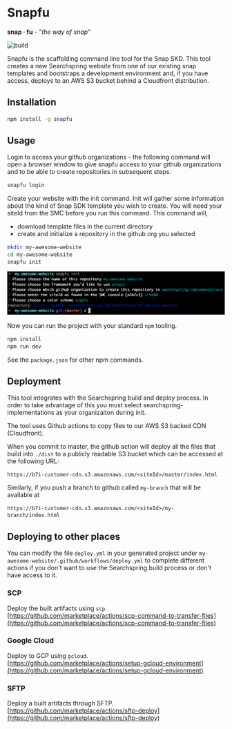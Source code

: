 # Snapfu

**snap · fu** - "_the way of snap_"

![build](https://github.com/searchspring/snapfu/workflows/build/badge.svg?branch=master)

Snapfu is the scaffolding command line tool for the Snap SKD. This tool creates a new Searchspring website from one of our existing snap templates and bootstraps a development environment and, if you have access, deploys to an AWS S3 bucket behind a Cloudfront distribution.

## Installation

```bash
npm install -g snapfu
```

## Usage

Login to access your github organizations - the following command will open a browser window
to give snapfu access to your github organizations and to be able to create repositories in subsequent steps.

```bash
snapfu login
```

Create your website with the init command. Init will gather some information about the kind
of Snap SDK template you wish to create. You will need your siteId from the SMC before you run this command. This command will,

-   download template files in the current directory
-   create and initialize a repository in the github org you selected

```bash
mkdir my-awesome-website
cd my-awesome-website
snapfu init
```

<img src="https://raw.githubusercontent.com/searchspring/snapfu/master/cli.png">

Now you can run the project with your standard `npm` tooling.

```bash
npm install
npm run dev
```

See the `package.json` for other npm commands.

## Deployment

This tool integrates with the Searchspring build and deploy process. In order to take advantage of this you must select searchspring-implementations as your organizaiton during init.

The tool uses Github actions to copy files to our AWS S3 backed CDN (Cloudfront).

When you commit to master, the github action will deploy all the files that build into `./dist` to a publicly readable S3 bucket which can be accessed at the following URL:

```
https://b7i-customer-cdn.s3.amazonaws.com/<siteId>/master/index.html
```

Similarly, if you push a branch to github called `my-branch` that will be available at

```
https://b7i-customer-cdn.s3.amazonaws.com/<siteId>/my-branch/index.html
```

## Deploying to other places

You can modify the file `deploy.yml` in your generated project under `my-awesome-website/.github/workflows/deploy.yml`
to complete different actions if you don't want to use the Searchspring build process or
don't have access to it.

### SCP

Deploy the built artifacts using `scp`. [https://github.com/marketplace/actions/scp-command-to-transfer-files](https://github.com/marketplace/actions/scp-command-to-transfer-files)

### Google Cloud

Deploy to GCP using `gcloud`. [https://github.com/marketplace/actions/setup-gcloud-environment](https://github.com/marketplace/actions/setup-gcloud-environment)

### SFTP

Deploy a built artifacts through SFTP. [https://github.com/marketplace/actions/sftp-deploy](https://github.com/marketplace/actions/sftp-deploy)
